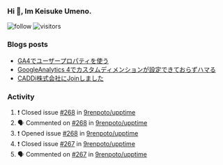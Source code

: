 ### Hi 👋, Im Keisuke Umeno.

<!--
**9renpoto/9renpoto** is a ✨ _special_ ✨ repository because its `README.md` (this file) appears on your GitHub profile.

Here are some ideas to get you started:

- 🔭 I’m currently working on ...
- 🌱 I’m currently learning ...
- 👯 I’m looking to collaborate on ...
- 🤔 I’m looking for help with ...
- 💬 Ask me about ...
- 📫 How to reach me: ...
- 😄 Pronouns: ...
- ⚡ Fun fact: ...
-->

![follow](https://img.shields.io/github/followers/9renpoto?label=Follow&style=social)
![visitors](https://komarev.com/ghpvc/?username=9renpoto&label=Profile%20views&color=0e75b6&style=flat)

### Blogs posts

<!-- BLOG-POST-LIST:START -->
- [GA4でユーザープロパティを使う](https://9renpoto.dev/2021/02/21/google-analytics-4-user-properties/)
- [GoogleAnalytics 4でカスタムディメンションが設定できておらずハマる](https://9renpoto.dev/2021/02/13/google-analytics-4/)
- [CADDi株式会社にJoinしました](https://9renpoto.dev/2020/12/05/join/)
<!-- BLOG-POST-LIST:END -->

### Activity

<!--START_SECTION:activity-->
1. ❗️ Closed issue [#268](https://github.com/9renpoto/upptime/issues/268) in [9renpoto/upptime](https://github.com/9renpoto/upptime)
2. 🗣 Commented on [#268](https://github.com/9renpoto/upptime/issues/268) in [9renpoto/upptime](https://github.com/9renpoto/upptime)
3. ❗️ Opened issue [#268](https://github.com/9renpoto/upptime/issues/268) in [9renpoto/upptime](https://github.com/9renpoto/upptime)
4. ❗️ Closed issue [#267](https://github.com/9renpoto/upptime/issues/267) in [9renpoto/upptime](https://github.com/9renpoto/upptime)
5. 🗣 Commented on [#267](https://github.com/9renpoto/upptime/issues/267) in [9renpoto/upptime](https://github.com/9renpoto/upptime)
<!--END_SECTION:activity-->

<!--START_SECTION:waka-->
<!--END_SECTION:waka-->
